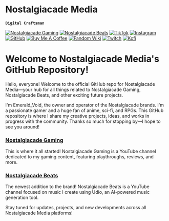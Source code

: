 # Nostalgiacade Media

**`Digital Craftsman`**

[![Nostalgiacade Gaming](https://img.shields.io/badge/Nostalgiacade_Gaming-ff0000?style=for-the-badge&logo=YouTube&logoColor=ffffff)](https://www.youtube.com/@nostalgiacade) [![Nostalgiacade Beats](https://img.shields.io/badge/Nostalgiacade_Beats-ff0000?style=for-the-badge&logo=YouTube&logoColor=ffffff)](https://www.youtube.com/channel/UCDPWZIa6af90b7l3RUScLQA) [![TikTok](https://img.shields.io/badge/TikTok-000000?style=for-the-badge&logo=tiktok&logoColor=ffffff)](https://www.tiktok.com/@nostalgiacadebeats) [![Instagram](https://img.shields.io/badge/Instagram-E4405F?style=for-the-badge&logo=instagram&logoColor=ffffff)](https://www.instagram.com/emerald_voidxv/)  [![GitHub](https://img.shields.io/badge/GitHub-181717?style=for-the-badge&logo=GitHub&logoColor=ffffff)](https://github.com/EmeraldVoid) [![Buy Me A Coffee](https://img.shields.io/badge/Buy_Me_A_Coffee-FFDD00?style=for-the-badge&logo=Buy+Me+A+Coffee&logoColor=ffffff)](https://www.buymeacoffee.com/frostkurti0) [![Fandom Wiki](https://img.shields.io/badge/Fandom_Wiki-FA005A?style=for-the-badge&logo=fandom&logoColor=ffffff)](https://notalgiacade-beats.fandom.com/wiki/Notalgiacade_Beats_Wiki) [![Twitch](https://img.shields.io/badge/Twitch-9146FF?style=for-the-badge&logo=twitch&logoColor=ffffff)](https://www.twitch.tv/emerald_void) [![Kofi](https://img.shields.io/badge/Kofi-FF6433?style=for-the-badge&logo=kofi&logoColor=ffffff)](Ko-fi.com/atomicquillpublishing)


# Welcome to Nostalgiacade Media's GitHub Repository!

Hello, everyone! Welcome to the official GitHub repo for Nostalgiacade Media—your hub for all things related to Nostalgiacade Gaming, Nostalgiacade Beats, and other exciting future projects.

I'm Emerald_Void, the owner and operator of the Nostalgiacade brands. I'm a passionate gamer and a huge fan of anime, sci-fi, and RPGs. This GitHub repository is where I share my creative projects, ideas, and works in progress with the community. Thanks so much for stopping by—I hope to see you around!


### [Nostalgiacade Gaming](https://www.youtube.com/@nostalgiacade)
This is where it all started! Nostalgiacade Gaming is a YouTube channel dedicated to my gaming content, featuring playthroughs, reviews, and more.


### [Nostalgiacade Beats](https://www.youtube.com/channel/UCDPWZIa6af90b7l3RUScLQA)
The newest addition to the brand! Nostalgiacade Beats is a YouTube channel focused on music I create using Udio, an AI-powered music generation tool.

Stay tuned for updates, projects, and new developments across all Nostalgiacade Media platforms!
